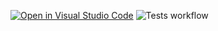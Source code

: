 [![Open in Visual Studio Code](https://classroom.github.com/assets/open-in-vscode-f059dc9a6f8d3a56e377f745f24479a46679e63a5d9fe6f495e02850cd0d8118.svg)](https://classroom.github.com/online_ide?assignment_repo_id=6634203&assignment_repo_type=AssignmentRepo)
![Tests workflow](https://github.com/TestowanieAutomatyczneUG/projekt-ii-tusiaa/actions/workflows/tests.yml/badge.svg)
